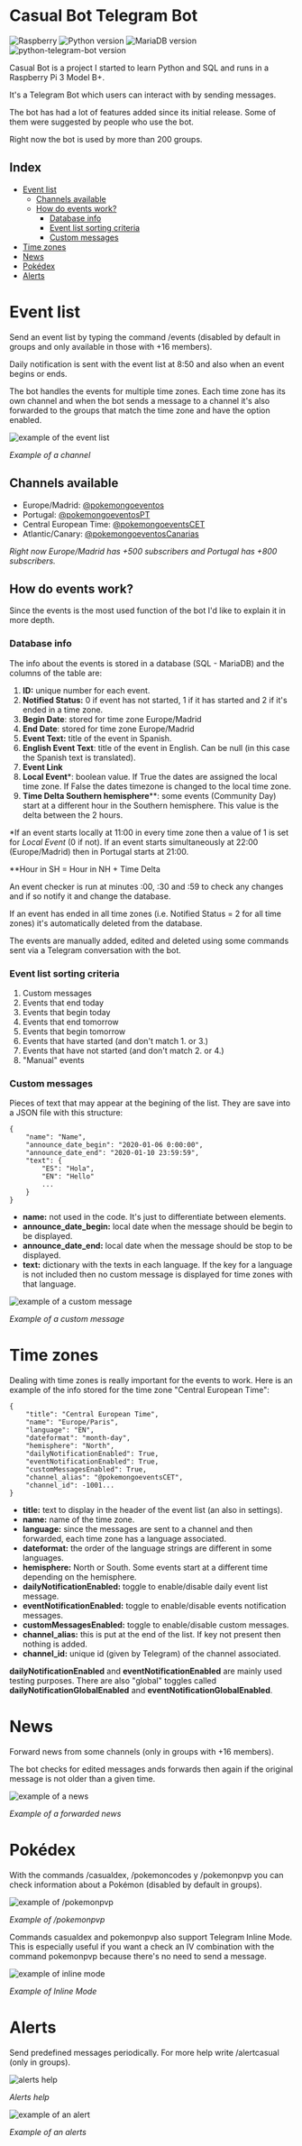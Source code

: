 # **Casual Bot Telegram Bot**

![Raspberry](https://img.shields.io/badge/Raspberry\%20Pi-3\%20Model\%20B+-lightgrey)
![Python version](https://img.shields.io/badge/Python-v3.7-blue)
![MariaDB version](https://img.shields.io/badge/MariaDB-v15.1-blue)
![python-telegram-bot version](https://img.shields.io/badge/python\%20telegram\%20bot-v12.2-blue)

Casual Bot is a project I started to learn Python and SQL and runs in a Raspberry Pi 3 Model B+.

It's a Telegram Bot which users can interact with by sending messages.

The bot has had a lot of features added since its initial release. Some of them were suggested by people who use the bot.

Right now the bot is used by more than 200 groups.

## **Index**
* [Event list](#event-list)
    * [Channels available](#channels-available)
    * [How do events work?](#how-do-events-work)
        * [Database info](#database-info)
        * [Event list sorting criteria](#event-list-sorting-criteria)
        * [Custom messages](#custom-messages)
* [Time zones](#time-zones)
* [News](#news)
* [Pokédex](#pokédex)
* [Alerts](#alerts)

# **Event list**
Send an event list by typing the command /events (disabled by default in groups and only available in those with +16 members).

Daily notification is sent with the event list at 8:50 and also when an event begins or ends.

The bot handles the events for multiple time zones. Each time zone has its own channel and when the bot sends a message to a channel it's also forwarded to the groups that match the time zone and have the option enabled.

![example of the event list](docs/images/event_list.jpg)

*Example of a channel*

## **Channels available**

* Europe/Madrid: [@pokemongoeventos](https://t.me/pokemongoeventos)
* Portugal: [@pokemongoeventosPT](https://t.me/pokemongoeventosPT)
* Central European Time: [@pokemongoeventsCET](https://t.me/pokemongoeventsCET)
* Atlantic/Canary: [@pokemongoeventosCanarias](https://t.me/pokemongoeventosCanarias)

*Right now Europe/Madrid has +500 subscribers and Portugal has +800 subscribers.*

## **How do events work?**
Since the events is the most used function of the bot I'd like to explain it in more depth.

### **Database info**
The info about the events is stored in a database (SQL - MariaDB) and the columns of the table are:

1. **ID:** unique number for each event.
2. **Notified Status:** 0 if event has not started, 1 if it has started and 2 if it's ended in a time zone.
3. **Begin Date**: stored for time zone Europe/Madrid 
4. **End Date**: stored for time zone Europe/Madrid 
5. **Event Text:** title of the event in Spanish.
6. **English Event Text**: title of the event in English. Can be null (in this case the Spanish text is translated).
7. **Event Link**
8. **Local Event***: boolean value. If True the dates are assigned the local time zone. If False the dates timezone is changed to the local time zone.
9. **Time Delta Southern hemisphere****: some events (Community Day) start at a different hour in the Southern hemisphere. This value is the delta between the 2 hours.

\*If an event starts locally at 11:00 in every time zone then a value of 1 is set for *Local Event* (0 if not). If an event starts simultaneously at 22:00 (Europe/Madrid) then in Portugal starts at 21:00.

\**Hour in SH = Hour in NH + Time Delta

An event checker is run at minutes :00, :30 and :59 to check any changes and if so notify it and change the database.

If an event has ended in all time zones (i.e. Notified Status = 2 for all time zones) it's automatically deleted from the database.

The events are manually added, edited and deleted using some commands sent via a Telegram conversation with the bot.

### **Event list sorting criteria**
1. Custom messages
2. Events that end today
3. Events that begin today
4. Events that end tomorrow
5. Events that begin tomorrow
6. Events that have started (and don't match 1. or 3.)
7. Events that have not started (and don't match 2. or 4.)
8. "Manual" events

### **Custom messages**
Pieces of text that may appear at the begining of the list. They are save into a JSON file with this structure:

```
{
    "name": "Name",
    "announce_date_begin": "2020-01-06 0:00:00",
    "announce_date_end": "2020-01-10 23:59:59",
    "text": {
        "ES": "Hola",
        "EN": "Hello"
        ...
    }
}
```

* **name:** not used in the code. It's just to differentiate between elements.
* **announce_date_begin:** local date when the message should be begin to be displayed.
* **announce_date_end:** local date when the message should be stop to be displayed.
* **text:** dictionary with the texts in each language. If the key for a language is not included then no custom message is displayed for time zones with that language.

![example of a custom message](docs/images/events_custom_message.jpg)

*Example of a custom message*

# **Time zones**
Dealing with time zones is really important for the events to work. Here is an example of the info stored for the time zone "Central European Time":

```
{
    "title": "Central European Time",
    "name": "Europe/Paris",
    "language": "EN",
    "dateformat": "month-day",
    "hemisphere": "North",
    "dailyNotificationEnabled": True,
    "eventNotificationEnabled": True,
    "customMessagesEnabled": True,
    "channel_alias": "@pokemongoeventsCET",
    "channel_id": -1001...
}
```

* **title:** text to display in the header of the event list (an also in settings).
* **name:** name of the time zone.
* **language:** since the messages are sent to a channel and then forwarded, each time zone has a language associated.
* **dateformat:** the order of the language strings are different in some languages.
* **hemisphere:** North or South. Some events start at a different time depending on the hemisphere.
* **dailyNotificationEnabled:** toggle to enable/disable daily event list message.
* **eventNotificationEnabled:** toggle to enable/disable events notification messages.
* **customMessagesEnabled:** toggle to enable/disable custom messages.
* **channel_alias:** this is put at the end of the list. If key not present then nothing is added.
* **channel_id:** unique id (given by Telegram) of the channel associated.

**dailyNotificationEnabled** and **eventNotificationEnabled** are mainly used testing purposes. There are also "global" toggles called **dailyNotificationGlobalEnabled** and **eventNotificationGlobalEnabled**.

# **News**
Forward news from some channels (only in groups with +16 members).

The bot checks for edited messages ands forwards then again if the original message is not older than a given time.

![example of a news](docs/images/news.jpg)

*Example of a forwarded news*

# **Pokédex**
With the commands /casualdex, /pokemoncodes y /pokemonpvp you can check information about a Pokémon (disabled by default in groups).

![example of /pokemonpvp](docs/images/pokemonpvp.jpg)

*Example of /pokemonpvp*

Commands casualdex and pokemonpvp also support Telegram Inline Mode. This is especially useful if you want a check an IV combination with the command pokemonpvp because there's no need to send a message.

![example of inline mode](docs/images/pokemonpvp_inlinemode.gif)

*Example of Inline Mode*

# **Alerts**
Send predefined messages periodically. For more help write /alertcasual (only in groups).

![alerts help](docs/images/alerts_help.jpg)

*Alerts help*

![example of an alert](docs/images/alerts_example.jpg)

*Example of an alerts*
